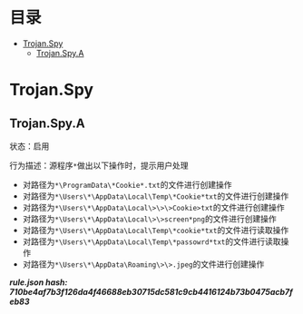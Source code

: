 



目录
==

* [Trojan.Spy](#trojanspy)
	* [Trojan.Spy.A](#trojanspya)

# Trojan.Spy

## Trojan.Spy.A
  
状态：启用

行为描述：源程序`*`做出以下操作时，提示用户处理
- 对路径为`*\ProgramData\*Cookie*.txt`的文件进行创建操作
- 对路径为`*\Users\*\AppData\Local\Temp\*Cookie*txt`的文件进行创建操作
- 对路径为`*\Users\*\AppData\Local\>\>\>Cookie>txt`的文件进行创建操作
- 对路径为`*\Users\*\AppData\Local\>\>screen*png`的文件进行创建操作
- 对路径为`*\Users\*\AppData\Local\Temp\*cookie*txt`的文件进行读取操作
- 对路径为`*\Users\*\AppData\Local\Temp\*passowrd*txt`的文件进行读取操作
- 对路径为`*\Users\*\AppData\Roaming\>\>.jpeg`的文件进行创建操作
  
***rule.json hash: 710be4af7b3f126da4f46688eb30715dc581c9cb4416124b73b0475acb7feb83***
